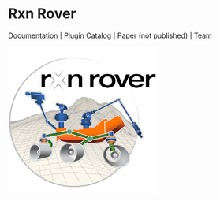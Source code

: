# Rxn Rover

[Documentation](https://rxnrover.github.io/RxnRover) | 
[Plugin Catalog](https://rxnrover.github.io/PluginCatalog) | 
Paper (not published) | 
[Team](https://rxnrover.github.io/)

<img src="./assets/full_color_logo_3600x3600.jpg" alt="logo" width="300"/>
